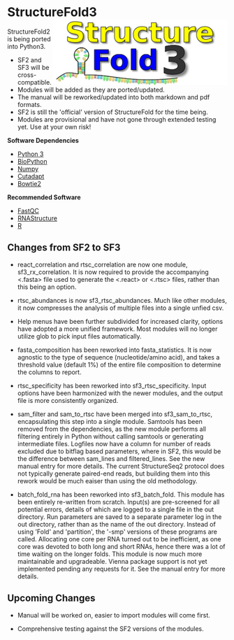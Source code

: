 # StructureFold3 <img src='assets/sf3_logo.png' align='right' width='400px' />

StructureFold2 is being ported into Python3. 

+ SF2 and SF3 will be cross-compatible.
+ Modules will be added as they are ported/updated.
+ The manual will be reworked/updated into both markdown and pdf formats.
+ SF2 is still the 'official' version of StructureFold for the time being.
+ Modules are provisional and have not gone through extended testing yet. Use at your own risk!

**Software Dependencies**
+ [Python 3](https://www.python.org/)
+ [BioPython](https://biopython.org/)
+ [Numpy](https://numpy.org/)
+ [Cutadapt](https://cutadapt.readthedocs.io/en/stable/)
+ [Bowtie2](http://bowtie-bio.sourceforge.net/bowtie2/index.shtml)

**Recommended Software**
+ [FastQC](https://www.bioinformatics.babraham.ac.uk/projects/fastqc/)
+ [RNAStructure](https://rna.urmc.rochester.edu/RNAstructure.html)
+ [R](https://www.r-project.org/)

## Changes from SF2 to SF3

+ react_correlation and rtsc_correlation are now one module, sf3_rx_correlation.
It is now required to provide the accompanying <.fasta> file used to generate the 
<.react> or <.rtsc> files, rather than this being an option.

+ rtsc_abundances is now sf3_rtsc_abundances. Much like other modules, it now
compresses the analysis of multiple files into a single unfied csv. 

+ Help menus have been further subdivided for increased clarity, options have
adopted a more unified framework. Most modules will no longer utilize glob
to pick input files automatically.

+ fasta_composition has been reworked into fasta_statistics. It is now
agnostic to the type of sequence (nucleotide/amino acid), and takes a
threshold value (default 1%) of the entire file composition to determine 
the columns to report.

+ rtsc_specificity has been reworked into sf3_rtsc_specificity. Input
options have been harmonized with the newer modules, and the output 
file is more consistently organized. 

+ sam_filter and sam_to_rtsc have been merged into sf3_sam_to_rtsc, 
encapsulating this step into a single module. Samtools has been removed
from the dependencies, as the new module performs all filtering entirely 
in Python without calling samtools or generating intermediate files.
Logfiles now have a column for number of reads excluded due to bitflag
based parameters, where in SF2, this would be the difference between
sam_lines and filtered_lines. See the new manual entry for more details.
The current StructureSeq2 protocol does not typically generate paired-end reads,
but building them into this rework would be much eaiser than using the
old methodology.

+ batch_fold_rna has been reworked into sf3_batch_fold.
This module has been entirely re-written from scratch. Input(s) are
pre-screened for all potential errors, details of which are logged to
a single file in the out directory. Run parameters are saved to a separate
parameter log in the out directory, rather than as the name of the out directory.
Instead of using 'Fold' and 'partition', the '-smp' versions of these
programs are called. Allocating one core per RNA turned out to be
inefficient, as one core was devoted to both long and short RNAs, hence
there was a lot of time waiting on the longer folds. This module is now
much more maintainable and upgradeable. Vienna package support is not
yet implemented pending any requests for it. See the manual entry for more details.

## Upcoming Changes

+ Manual will be worked on, easier to import modules will come first.

+ Comprehensive testing against the SF2 versions of the modules.
